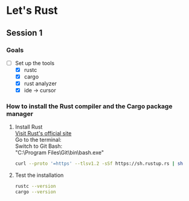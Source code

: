 # Let's Rust

## Session 1

### Goals

- [ ] Set up the tools
  - [x] rustc
  - [x] cargo
  - [x] rust analyzer
  - [x] ide -> cursor

### How to install the Rust compiler and the Cargo package manager

1. Install Rust  
   [Visit Rust's official site](https://www.rust-lang.org/tools/install)  
   Go to the terminal:  
   Switch to Git Bash:  
   "C:\Program Files\Git\bin\bash.exe"

   ```bash  
   curl --proto '=https' --tlsv1.2 -sSf https://sh.rustup.rs | sh
   ```

2. Test the installation  

    ```bash  
    rustc --version  
    cargo --version
    ```

